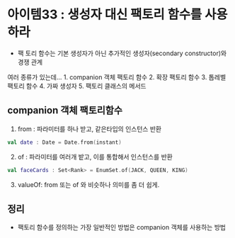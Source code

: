 # 아이템33 : 생성자 대신 팩토리 함수를 사용하라

- 팩 토리 함수는 기본 생성자가 아닌 추가적인 생성자(secondary constructor)와 경쟁 관계

 여러 종류가 있는데...
	1. companion 객체 팩토리 함수
	2. 확장 팩토리 함수
	3. 톱레벨 팩토리 함수
	4. 가짜 생성자
	5. 팩토리 클래스의 메서드


## companion 객체 팩토리함수
1. from : 파라미터를 하나 받고, 같은타입의 인스턴스 반환 
```kotlin
val date : Date = Date.from(instant)
```
2. of : 파라미터를 여러개 밭고, 이를 통합해서 인스턴스를 반환
```kotlin
val faceCards : Set<Rank> = EnumSet.of(JACK, QUEEN, KING)
```

3. valueOf: from 또는 of 와 비슷하나 의미를 좀 더 쉽게.

## 정리
- 팩토리 함수를 정의하는 가장 일반적인 방법은 companion 객체를 사용하는 방법